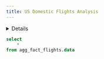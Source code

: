 ```yaml
---
title: US Domestic Flights Analysis
---
```


<Details title='Disclaimer:'>
    This is for demonstration purposes only. Please do not make any real business decisions based on this data!
</Details>

```sql agg_fact_flights
select
    *
from agg_fact_flights.data
```

<DataTable data={agg_fact_flights}/>

